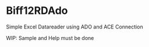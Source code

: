# Biff12RDAdo
Simple Excel Datareader using ADO and ACE Connection

WIP: Sample and Help must be done
